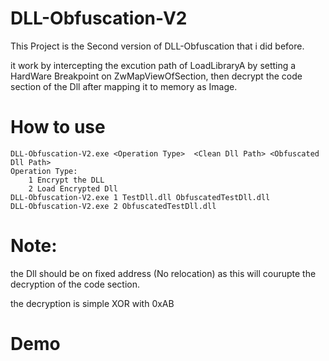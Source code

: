 # DLL-Obfuscation-V2

This Project is the Second version of DLL-Obfuscation that i did before.

it work by intercepting the excution path of LoadLibraryA by setting a HardWare Breakpoint on ZwMapViewOfSection, then decrypt the code section of the Dll after mapping it to memory as Image.

# How to use
```
DLL-Obfuscation-V2.exe <Operation Type>  <Clean Dll Path> <Obfuscated Dll Path>
Operation Type:
    1 Encrypt the DLL
    2 Load Encrypted Dll
DLL-Obfuscation-V2.exe 1 TestDll.dll ObfuscatedTestDll.dll
DLL-Obfuscation-V2.exe 2 ObfuscatedTestDll.dll
```

# Note:
the Dll should be on fixed address (No relocation) as this will courupte the decryption of the code section.

the decryption is simple XOR with 0xAB

# Demo